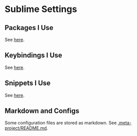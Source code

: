 # Sublime Settings #

## Packages I Use ##

See [here][packages].

[packages]: ./Package%20Control.sublime-settings

## Keybindings I Use ##

See [here][keybindings].

[keybindings]: ./Default%20(OSX).sublime-keymap.md

## Snippets I Use ##

See [here][snippets].

[snippets]: ./snippets

## Markdown and Configs ##

Some configuration files are stored as markdown. See [.meta-project/README.md].

[.meta-project/README.md]: ./.meta-project/README.md
